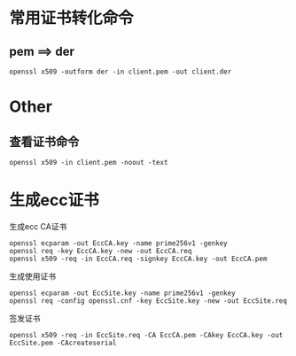 # 常用证书转化命令

## pem ==> der

```shell
openssl x509 -outform der -in client.pem -out client.der
```


# Other
## 查看证书命令
```shell
openssl x509 -in client.pem -noout -text
```

# 生成ecc证书

生成ecc CA证书
``` shell
openssl ecparam -out EccCA.key -name prime256v1 -genkey
openssl req -key EccCA.key -new -out EccCA.req
openssl x509 -req -in EccCA.req -signkey EccCA.key -out EccCA.pem
```

生成使用证书
``` shell
openssl ecparam -out EccSite.key -name prime256v1 -genkey
openssl req -config openssl.cnf -key EccSite.key -new -out EccSite.req
```

签发证书
``` shell
openssl x509 -req -in EccSite.req -CA EccCA.pem -CAkey EccCA.key -out EccSite.pem -CAcreateserial
```

